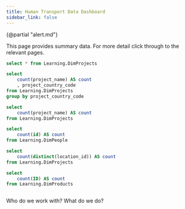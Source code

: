```yaml
---
title: Human Transport Data Dashboard
sidebar_link: false
---
```

{@partial "alert.md"}

This page provides summary data. For more detail click through to the relevant pages.


```sql projects
select * from Learning.DimProjects
```

```sql count_projects_by_country
select
    count(project_name) AS count
    , project_country_code
from Learning.DimProjects
group by project_country_code
```

```sql count_projects
select
    count(project_name) AS count
from Learning.DimProjects
```

```sql count_people
select
    count(id) AS count
from Learning.DimPeople
```

```sql count_locations
select
    count(distinct(location_id)) AS count
from Learning.DimProjects
```

```sql count_products
select
    count(ID) AS count
from Learning.DimProducts
```
<Grid cols="3">
<Image 
    url="/beijing-3675892_1280.jpg"
    description="Bicycle"
/>
<BigValue
  title='Active projects'
  data={count_projects} 
  value=count
  link='/projects'
/>

<BigValue
  title='Number of people'
  data={count_people} 
  value=count
  link='/people'
  fmt=num0
/>

<BigValue
  title='Project locations'
  data={count_locations} 
  value=count
  link='/projects'
/>

<BigValue
  title='Digital products'
  data={count_products} 
  value=count
  link='/products'
/>


</Grid>

<Grid cols="2">

<BigLink href="/people">
    Who do we work with?
</BigLink>

<BigLink href="/projects">
    What do we do?
</BigLink>


</Grid>

